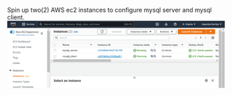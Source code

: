 Spin up two(2) AWS ec2 instances to configure mysql server and mysql client.
![alt text](images/1.png)